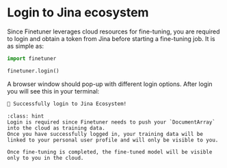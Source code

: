 # Login to Jina ecosystem

Since Finetuner leverages cloud resources for fine-tuning,
you are required to login and obtain a token from Jina before starting a fine-tuning job.
It is as simple as:

```python
import finetuner

finetuner.login()
```

A browser window should pop-up with different login options.
After login you will see this in your terminal:

```bash
🔐 Successfully login to Jina Ecosystem!
```

```{admonition} Why do I need to login?
:class: hint
Login is required since Finetuner needs to push your `DocumentArray` into the cloud as training data.
Once you have successfully logged in, your training data will be linked to your personal user profile and will only be visible to you.

Once fine-tuning is completed, the fine-tuned model will be visible only to you in the cloud.
```